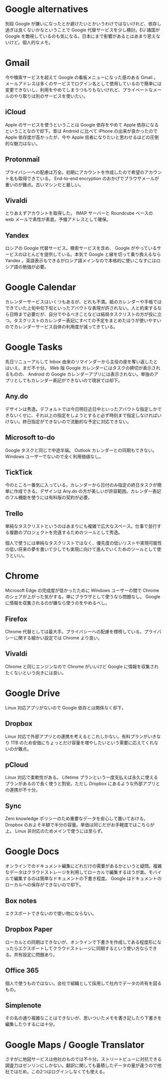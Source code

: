 # Google alternatives

別段 Google が嫌いになったとか避けたいとかいうわけではないけれど、依存し過ぎは良くないかなということで Google 代替サービスを少し検討。EU 諸国が Google を敵視しているのも気になる。日本にまで影響があるとはあまり思えないけど。個人的なメモ。

# Gmail

今や検索サービスを超えて Google の看板メニューになった感のある Gmail 。メールアドレスは多くのサービスでログイン名として使用しているので簡単には変更できないし、利用をやめてしまうつもりもないけれど、プライベートなメールのやり取りは別のサービスを使いたい。

## iCloud

Apple のサービスを使うということは Google 依存をやめて Apple 依存になるということなので却下。昔は Android に比べて iPhone の出来が良かったので Apple 依存度が高かったが、今や Apple 信者になりたいと思わせるほどの圧倒的な魅力はない。

## Protonmail

プライバシーへの配慮は万全。初期にアカウントを作成したので希望のアカウント名も取得できている。 End-to-end encryption のおかげでブラウザメールが重いのが難点。古いマシンだと厳しい。

## Vivaldi

とりあえずアカウントを取得した。 IMAP サーバーと Roundcube ベースの web メールで素性が素直。予備アドレスとして確保。

## Yandex

ロシアの Google 代替サービス。検索サービスを含め、 Google がやっているサービスのほとんどを提供している。本気で Google と縁を切って乗り換えるなら Yandex 。英語表示もできるがロシア語メインなので本格的に使いこなすにはロシア語の勉強が必要。

# Google Calendar

カレンダーサービスはいくつもあるが、どれも不満。紙のカレンダーや手帳ではできていた上旬中旬下旬といったアバウトな表現が許されない。人と約束するなら日時まで必要だが、自分でやるべきことなどは結局タスクリストの方が役に立つ。タスクリストのカレンダー表記にすべての予定をまとめたほうが使いやすいのでカレンダーサービス自体の利用度が減ってきている。

# Google Tasks

先日リニューアルして Inbox 由来のリマインダーから主役の座を奪い返したとはいえ、まだ不十分。 Web 版 Google カレンダーにはタスクの締切が表示されるものの、 Android の Google カレンダーアプリには表示されない。単独のアプリとしてもカレンダー表記ができないので現状では却下。

## Any.do

デザインは秀逸。デフォルトでは今日明日近日中といったアバウトな指定しかできないくせに、それ以上の指定をしようとすると必ず時刻まで指定しなければいけない。終日指定ができないので流動的な予定に対応できない。

## Microsoft to-do

Google タスクと同じで中途半端。 Outlook カレンダーとの同期もできない。 Windows ユーザーでないので全く利用価値なし。

## TickTick

今のところ一番気に入っている。カレンダーから日付のみ指定の終日タスクが簡単に作成できる。デザインは Any.do の方が美しいが許容範囲。カレンダー表記のフル機能を使うには有料版の契約が必要。

## Trello

単純なタスクリストというのはあまりにも複雑で広大なスペース。仕事で並行する複数のプロジェクトを完遂するためのツールとして秀逸。

個人で使うには単純なタスクリストではなく、優先度の低いリストや実現可能性の低い将来の夢を書いて少しでも実現に向けて進んでいくためのツールとして使うといい。

# Chrome

Microsoft Edge の完成度が低かったために WIndows ユーザーの間で Chrome のシェアが上がった気がする。単にブラウザとして使うなら問題なし。 Google に情報を収集されるのが嫌なら使うのをやめるべし。

## Firefox

Chrome 代替としては最大手。プライバシーへの配慮を標榜している。プライバシーに関する細かい設定では Chrome より良い。

## Vivaldi

Chrome と同じエンジンなので Chrome がいいけど Google に情報を収集されたくないという向きには良い。

# Google Drive

Linux 対応アプリがないので Google 依存とは関係なく却下。

## Dropbox

Linux 対応で外部アプリとの連携を考えるとこれしかない。有料プランがいきなり 1TB のため安価にちょっとだけ容量を増やしたいという需要に応えてくれないのが難点。

## pCloud

Linux 対応で柔軟性がある。 Lifetime プランという一度支払えば永久に使えるプランがあるので長く使うと割安。ただし Dropbox にあるような外部アプリとの連携が不十分。

## Sync

Zero knowledge ポリシーのため重要なデータを安心して置いておける。 Dropbox のおよそ半額で半分の容量。単価は同じだがお手軽度ではこちらが上。 Linux 非対応のためメインで使うには至らず。

# Google Docs

オンラインでのドキュメント編集にどれだけの需要があるかというと疑問。複雑なデータはクラウドストレージを利用してローカルで編集するほうが楽。モバイルで編集するのは簡単なドキュメントの下書き程度。 Google はドキュメントのローカルへの保存ができないので却下。

## Box notes

エクスポートできないので使い物にならない。

## Dropbox Paper

ローカルとの同期はできないが、オンラインで下書きを作成してある程度形になったらエクスポートしてクラウドストレージに同期するという使い方ならできる。共有設定に問題あり。

## Office 365

個人で使うものではない。会社で組織として採用して社内でデータの共有を図るもの。

## Simplenote

その名の通り複雑なことはできないが、思いついたメモを書き記したり下書きを編集したりするには十分。

# Google Maps / Google Translator

さすがに地図サービスは他社のものでは不十分。ストリートビューに対抗できる調査力はゼンリンにしかない。翻訳に関しても蓄積したデータの量が違うので他社ではだめ。この2つはログインしなくても使える。